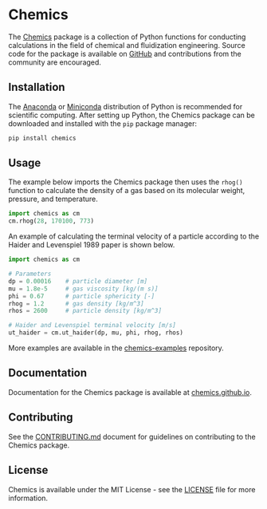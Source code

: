 # Chemics

The [Chemics][] package is a collection of Python functions for conducting calculations in the field of chemical and fluidization engineering. Source code for the package is available on [GitHub][] and contributions from the community
are encouraged.

## Installation

The [Anaconda][] or [Miniconda][] distribution of Python is recommended for scientific computing. After setting up Python, the Chemics package can be downloaded and installed with the `pip` package manager:

```bash
pip install chemics
```

## Usage

The example below imports the Chemics package then uses the `rhog()` function to calculate the density of a gas based on its molecular weight, pressure, and temperature.

```python
import chemics as cm
cm.rhog(28, 170100, 773)
```

An example of calculating the terminal velocity of a particle according to the Haider and Levenspiel 1989 paper is shown below.

```python
import chemics as cm

# Parameters
dp = 0.00016    # particle diameter [m]
mu = 1.8e-5     # gas viscosity [kg/(m s)]
phi = 0.67      # particle sphericity [-]
rhog = 1.2      # gas density [kg/m^3]
rhos = 2600     # particle density [kg/m^3]

# Haider and Levenspiel terminal velocity [m/s]
ut_haider = cm.ut_haider(dp, mu, phi, rhog, rhos)
```

More examples are available in the [chemics-examples][] repository.

## Documentation

Documentation for the Chemics package is available at [chemics.github.io](https://chemics.github.io).

## Contributing

See the [CONTRIBUTING.md](CONTRIBUTING.md) document for guidelines on contributing to the Chemics package.

## License

Chemics is available under the MIT License - see the [LICENSE](LICENSE) file for more information.


[anaconda]: https://www.anaconda.com
[chemics]: https://pypi.org/project/chemics/
[chemics-examples]: https://github.com/chemics/chemics-examples
[github]: https://github.com/chemics/chemics
[miniconda]: https://conda.io/miniconda.html
